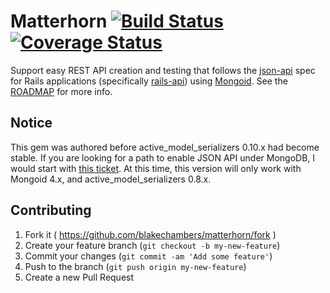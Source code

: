 # Matterhorn [![Build Status](https://travis-ci.org/blakechambers/matterhorn.svg?branch=master)][travis] [![Coverage Status](https://coveralls.io/repos/blakechambers/matterhorn/badge.svg?branch=master)][coverage]

Support easy REST API creation and testing that follows the [json-api][jsonapi] spec for Rails applications (specifically [rails-api][rails-api]) using [Mongoid][mongoid].  See the [ROADMAP][roadmap] for more info.

## Notice

This gem was authored before active_model_serializers 0.10.x had become stable.  If you are looking for a path to enable JSON API under MongoDB, I would start with [this ticket](https://github.com/rails-api/active_model_serializers/issues/1022). At this time, this version will only work with Mongoid 4.x, and active_model_serializers 0.8.x.

## Contributing

1. Fork it ( https://github.com/blakechambers/matterhorn/fork )
2. Create your feature branch (`git checkout -b my-new-feature`)
3. Commit your changes (`git commit -am 'Add some feature'`)
4. Push to the branch (`git push origin my-new-feature`)
5. Create a new Pull Request

[issues]:    https://github.com/blakechambers/matterhorn/issues
[milestone]: https://github.com/blakechambers/matterhorn/milestones/0.1.0%20-%20Initial%20release
[roadmap]:   https://github.com/blakechambers/matterhorn/blob/master/ROADMAP.md
[rails-api]: https://github.com/rails-api/rails-api
[mongoid]:   https://github.com/mongodb/mongoid
[jsonapi]:   http://jsonapi.org/
[coverage]:  https://coveralls.io/r/blakechambers/matterhorn?branch=master
[travis]:    https://travis-ci.org/blakechambers/matterhorn
